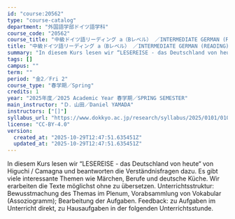 ```yaml
---
id: "course:20562"
type: "course-catalog"
department: "外国語学部ドイツ語学科"
course_code: "20562"
course_title: "中級ドイツ語リーディング a（Bレベル） ／INTERMEDIATE GERMAN (READING) a"
title: "中級ドイツ語リーディング a（Bレベル） ／INTERMEDIATE GERMAN (READING) a"
summary: "In diesem Kurs lesen wir “LESEREISE - das Deutschland von heute“ von Higuchi / Camagna und beantworten die Verständnisfr…"
tags: []
campus: ""
term: ""
period: "金2／Fri 2"
course_type: "春学期／Spring"
credits: 1
year: "2025年度／2025 Academic Year 春学期／SPRING SEMESTER"
main_instructor: "Ｄ．山田／Daniel YAMADA"
instructors: ["[]"]
syllabus_url: "https://www.dokkyo.ac.jp/research/syllabus/2025/0101/0101_20562_ja_JP.html"
license: "CC-BY-4.0"
version:
  created_at: "2025-10-29T12:47:51.635451Z"
  updated_at: "2025-10-29T12:47:51.635451Z"
---
```

In diesem Kurs lesen wir “LESEREISE - das Deutschland von heute“ von Higuchi / Camagna und beantworten die Verständnisfragen dazu. Es gibt viele interessante Themen wie Märchen, Berufe und deutsche Küche. Wir erarbeiten die Texte möglichst ohne zu übersetzen. Unterrichtsstruktur: Bewusstmachung des Themas im Plenum, Vorabsammlung von Vokabular (Assoziogramm); Bearbeitung der Aufgaben. Feedback: zu Aufgaben im Unterricht direkt, zu Hausaufgaben in der folgenden Unterrichtsstunde.
